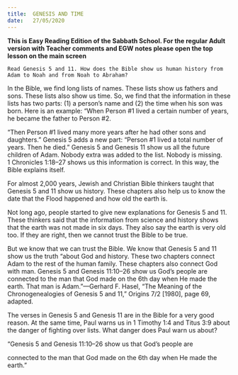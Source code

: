 ```yaml
---
title:  GENESIS AND TIME
date:   27/05/2020
---
```


**This is Easy Reading Edition of the Sabbath School. For the regular Adult version with Teacher comments and EGW notes please open the top lesson on the main screen** 

`Read Genesis 5 and 11. How does the Bible show us human history from Adam to Noah and from Noah to Abraham?`

In the Bible, we find long lists of names. These lists show us fathers and sons. These lists also show us time. So, we find that the information in these lists has two parts: (1) a person’s name and (2) the time when his son was born. Here is an example: “When Person #1 lived a certain number of years, he became the father to Person #2.

“Then Person #1 lived many more years after he had other sons and daughters.” Genesis 5 adds a new part: “Person #1 lived a total number of years. Then he died.” Genesis 5 and Genesis 11 show us all the future children of Adam. Nobody extra was added to the list. Nobody is missing. 1 Chronicles 1:18–27 shows us this information is correct. In this way, the Bible explains itself.

For almost 2,000 years, Jewish and Christian Bible thinkers taught that Genesis 5 and 11 show us history. These chapters also help us to know the date that the Flood happened and how old the earth is.

Not long ago, people started to give new explanations for Genesis 5 and 11. These thinkers said that the information from science and history shows that the earth was not made in six days. They also say the earth is very old too. If they are right, then we cannot trust the Bible to be true.

But we know that we can trust the Bible. We know that Genesis 5 and 11 show us the truth “about God and history. These two chapters connect Adam to the rest of the human family. These chapters also connect God with man. Genesis 5 and Genesis 11:10–26 show us God’s people are connected to the man that God made on the 6th day when He made the earth. That man is Adam.”—Gerhard F. Hasel, “The Meaning of the Chronogenealogies of Genesis 5 and 11,” Origins 7/2 [1980], page 69, adapted.

The verses in Genesis 5 and Genesis 11 are in the Bible for a very good reason. At the same time, Paul warns us in 1 Timothy 1:4 and Titus 3:9 about the danger of fighting over lists. What danger does Paul warn us about?

“Genesis 5 and Genesis 11:10–26 show us that God’s people are

connected to the man that God made on the 6th day when He made the earth.”
